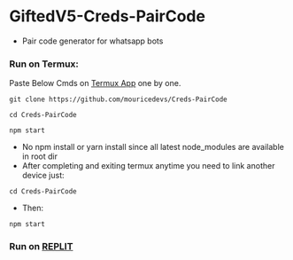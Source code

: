 # GiftedV5-Creds-PairCode
- Pair code generator for whatsapp bots

### Run on Termux:
Paste Below Cmds on [Termux App](https://f-droid.org/repo/com.termux_1020.apk) one by one.
```
git clone https://github.com/mouricedevs/Creds-PairCode
```
```
cd Creds-PairCode
```
```
npm start
```

- No npm install or yarn install since all latest node_modules are available in root dir
- After completing and exiting termux anytime you need to link another device just:
```
cd Creds-PairCode
```
- Then:
```
npm start
```


### Run on [REPLIT](https://replit.com/@mouriceonyango0/GiftedV5-Creds)
